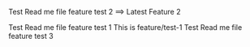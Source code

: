 Test Read me file feature test 2 ==> Latest Feature 2

Test Read me file feature test 1
This is feature/test-1
Test Read me file feature test 3
